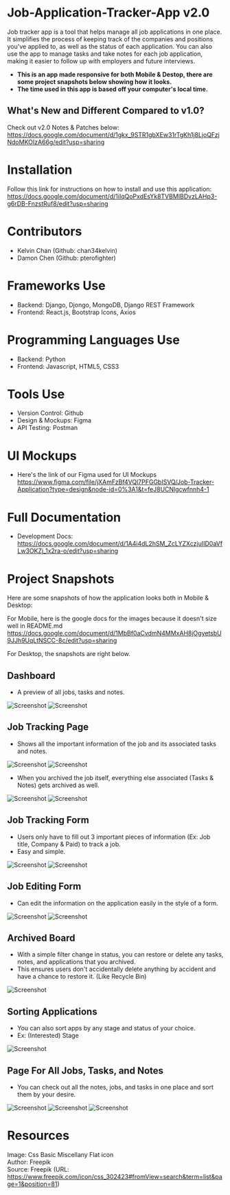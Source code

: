 
# Job-Application-Tracker-App v2.0

Job tracker app is a tool that helps manage all job applications in one place. It simplifies the process of keeping track of the companies and positions you've applied to, as well as the status of each application. You can also use the app to manage tasks and take notes for each job application, making it easier to follow up with employers and future interviews. 

- **This is an app made responsive for both Mobile & Destop, there are some project snapshots below showing how it looks.**
- **The time used in this app is based off your computer's local time.**

## What's New and Different Compared to v1.0?
Check out v2.0 Notes & Patches below:
https://docs.google.com/document/d/1gkx_9STR1gbXEw31rTgKh1j8LjoQFzjNdoMKOIzA66g/edit?usp=sharing

# Installation
Follow this link for instructions on how to install and use this application:
https://docs.google.com/document/d/1iIqQoPxdEsYk8TVBMIBDvzLAHp3-g6rDB-FnzstRuf8/edit?usp=sharing

# Contributors
- Kelvin Chan (Github: chan34kelvin)
- Damon Chen (Github: pterofighter)

# Frameworks Use
- Backend: Django, Djongo, MongoDB, Django REST Framework
- Frontend: React.js, Bootstrap Icons, Axios

# Programming Languages Use
- Backend: Python
- Frontend: Javascript, HTML5, CSS3

# Tools Use
- Version Control: Github
- Design & Mockups: Figma
- API Testing: Postman

# UI Mockups
- Here's the link of our Figma used for UI Mockups
https://www.figma.com/file/jXAmFzBf4VQl7PFGGbISVQ/Job-Tracker-Application?type=design&node-id=0%3A1&t=feJ8UCNlgcwfnnh4-1

# Full Documentation
- Development Docs:
https://docs.google.com/document/d/1A4i4dL2hSM_ZcLYZXczjuIID0aVfLw3OKZj_1x2ra-o/edit?usp=sharing

# Project Snapshots
Here are some snapshots of how the application looks both in Mobile & Desktop:

For Mobile, here is the google docs for the images because it doesn't size well in README.md
https://docs.google.com/document/d/1MbBf0aCvdmN4MMxAH8jOgyetsbU9JJh9UqLtNSCC-8c/edit?usp=sharing

For Desktop, the snapshots are right below.

## Dashboard
- A preview of all jobs, tasks and notes.

![Screenshot](./images/App_v2.1_Screenshots/Desktop/Dashboard_(Top).png)
![Screenshot](./images/App_v2.1_Screenshots/Desktop/Dashboard_(Bottom).png)

## Job Tracking Page
- Shows all the important information of the job and its associated tasks and notes.

![Screenshot](./images/App_v2.1_Screenshots/Desktop/Job_Page_(Top_with_Notification).png)
![Screenshot](./images/App_v2.1_Screenshots/Desktop/Job_Page_(Bottom_with_Tooltip).png)

- When you archived the job itself, everything else associated (Tasks & Notes) gets archived as well.

![Screenshot](./images/App_v2.1_Screenshots/Desktop/Job_Page_Archived_(Top).png)
![Screenshot](./images/App_v2.1_Screenshots/Desktop/Job_Page_Archived_(Bottom).png)

## Job Tracking Form
- Users only have to fill out 3 important pieces of information (Ex: Job title, Company & Paid) to track a job.
- Easy and simple. 

![Screenshot](./images/App_v2.1_Screenshots/Desktop/New_Job_Form_(Top).png)
![Screenshot](./images/App_v2.1_Screenshots/Desktop/New_Job_Form_(Bottom).png)

## Job Editing Form
- Can edit the information on the application easily in the style of a form.

![Screenshot](./images/App_v2.1_Screenshots/Desktop/Edit_Job_Form_(Top_with_Stages).png)
![Screenshot](./images/App_v2.1_Screenshots/Desktop/Edit_Job_Form_(Bottom).png)

## Archived Board
- With a simple filter change in status, you can restore or delete any tasks, notes, and applications that you archived.
- This ensures users don't accidentally delete anything by accident and have a chance to restore it. (Like Recycle Bin)

![Screenshot](./images/App_v2.1_Screenshots/Desktop/Dashboard_(Archived).png)

## Sorting Applications
- You can also sort apps by any stage and status of your choice.
- Ex: (Interested) Stage

![Screenshot](./images/App_v2.1_Screenshots/Desktop/Job_Board_(Sorted_with_Stage).png)

## Page For All Jobs, Tasks, and Notes
- You can check out all the notes, jobs, and tasks in one place and sort them by your desire.

![Screenshot](./images/App_v2.1_Screenshots/Desktop/Job_Board.png)
![Screenshot](./images/App_v2.1_Screenshots/Desktop/Task_Board.png)
![Screenshot](./images/App_v2.1_Screenshots/Desktop/Note_Board.png)

# Resources

Image: Css Basic Miscellany Flat icon  
Author: Freepik  
Source: Freepik (URL: https://www.freepik.com/icon/css_302423#fromView=search&term=list&page=1&position=81)  